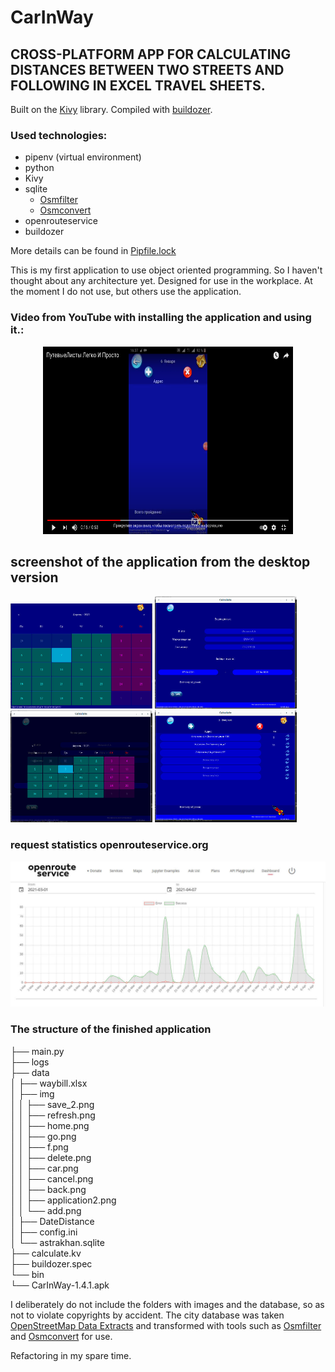 
# CarInWay 
## CROSS-PLATFORM APP FOR CALCULATING DISTANCES BETWEEN TWO STREETS AND FOLLOWING IN EXCEL TRAVEL SHEETS.

Built on the    [Kivy](https://kivy.org/#home) library. Compiled with [buildozer](https://github.com/kivy/buildozer).
### Used technologies:
* pipenv (virtual environment)
* python
* Kivy
* sqlite
    * <a href="https://wiki.openstreetmap.org/wiki/Osmfilter" > Osmfilter </a> 
    * <a href="https://wiki.openstreetmap.org/wiki/Osmconvert" > Osmconvert </a>
* openrouteservice
* buildozer

More details can be found in [Pipfile.lock](Pipfile.lock)

This is my first application to use object oriented programming. So I haven't thought about any architecture yet. Designed for use in the workplace. At the moment I do not use, but others use the application.

### Video from YouTube with installing the application and using it.:
<p align="center"> 
    <a href="https://youtu.be/IrGrOAdQXYs" target="_blank">
        <img src="screenshots/screenshot_1.png"  width="400" height="300" alt="app screenshot">
    </a>
</p>

## screenshot of the application from the desktop version 
<p> 
    <img src="screenshots/screenshot_2.Jpg"  width="45%"  alt="app screenshot"> </img>
    <img src="screenshots/screenshot_3.Jpg"  width="45%"  alt="app screenshot" ></img>
    <img src="screenshots/screenshot_4.Jpg"  width="45%"  alt="app screenshot" ></img>
    <img src="screenshots/screenshot_5.Jpg"  width="45%"  alt="app screenshot" ></img>
</p>

### request statistics openrouteservice.org
<p align="center"> 
        <img src="screenshots/screenshot_1.Jpg"  width="600" alt="request statistics">
</p>



### The structure of the finished application 
├── main.py  
├── logs  
├── data  
│   ├── waybill.xlsx  
│   ├── img  
│   │   ├── save_2.png  
│   │   ├── refresh.png  
│   │   ├── home.png  
│   │   ├── go.png  
│   │   ├── f.png  
│   │   ├── delete.png  
│   │   ├── car.png  
│   │   ├── cancel.png  
│   │   ├── back.png  
│   │   ├── application2.png  
│   │   └── add.png  
│   ├── DateDistance  
│   ├── config.ini  
│   └── astrakhan.sqlite  
├── calculate.kv  
├── buildozer.spec  
└── bin  
    └── CarInWay-1.4.1.apk  


I deliberately do not include the folders with images and the database, so as not to violate copyrights by accident.
The city database was taken [OpenStreetMap Data Extracts](http://download.geofabrik.de/)  and transformed with tools such as [Osmfilter](https://wiki.openstreetmap.org/wiki/Osmfilter) and [Osmconvert](https://wiki.openstreetmap.org/wiki/Osmconvert) for use.

Refactoring in my spare time. 